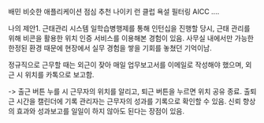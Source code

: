 배민 비슷한 애플리케이션
점심 추천 
나이키 런 클럽
욕설 필터링
AICC
....


나의 제안1.
근태관리 시스템
일학습병행제를 통해 인턴십을 진행할 당시, 근태 관리를 위해 비콘을 활용한 위치 인증 서비스를 이용해본 경험이 있음. 사무실 내에서만 가능한 한정된 환경 때문에 현장에서 실무 경험을 쌓을 기회를 놓쳤던 기억이남.  
  
정규직으로 근무할 때는 외근이 잦아 매일 업무보고서를 이메일로 작성해야 했으며, 외근 시 위치를 카톡으로 보고함.

-> 출근 버튼 누를 시 근무자의 위치를 알리고, 퇴근 버튼을 누르면 위치 공유 종료.
출퇴근 시간을 캘린더에 기록
관리자는 근무자의 성과를 기록으로 확인할 수 있음.
신뢰 향상의 효과와 성과보고를 일일이 하지 않아도 된다는 장점이 있음.




